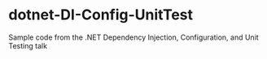 # dotnet-DI-Config-UnitTest
Sample code from the .NET Dependency Injection, Configuration, and Unit Testing talk
